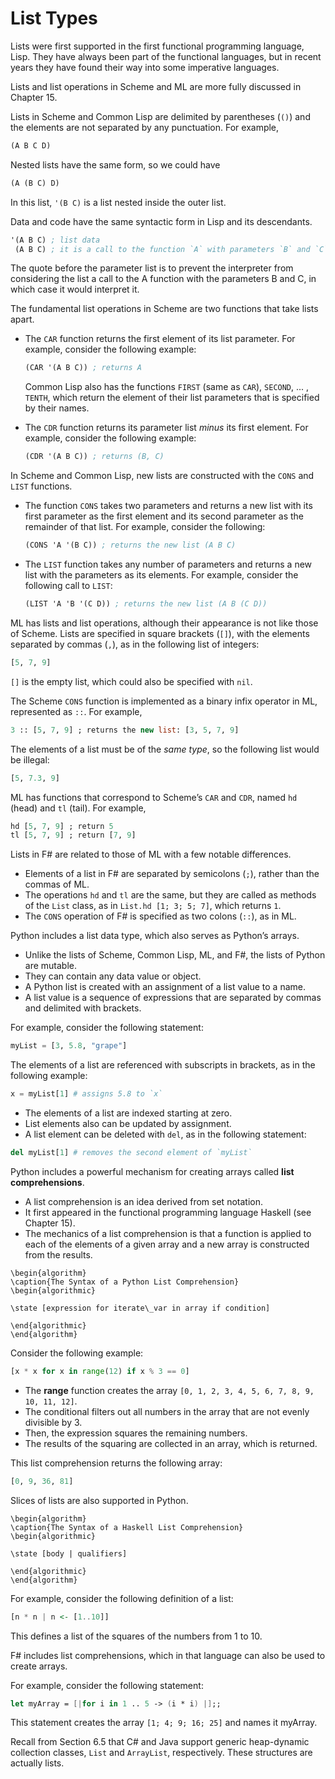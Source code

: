# List Types

Lists were first supported in the first functional programming language, Lisp. They have always been part of the functional languages, but in recent years they have found their way into some imperative languages.

Lists and list operations in Scheme and ML are more fully discussed in Chapter 15.

<div class="alert-example">

Lists in Scheme and Common Lisp are delimited by parentheses (`()`) and the elements are not separated by any punctuation. For example,

```scheme
(A B C D)
```

Nested lists have the same form, so we could have

```scheme
(A (B C) D)
```

In this list, `'(B C)` is a list nested inside the outer list.

<div class="alert-note">

Data and code have the same syntactic form in Lisp and its descendants.

```scheme
'(A B C) ; list data
 (A B C) ; it is a call to the function `A` with parameters `B` and `C`
```

The quote before the parameter list is to prevent the interpreter from considering the list a call to the A function with the parameters B and C, in which case it would interpret it.

</div>

The fundamental list operations in Scheme are two functions that take lists apart.

- The `CAR` function returns the first element of its list parameter. For example, consider the following example:

    ```scheme
    (CAR '(A B C)) ; returns A
    ```

    Common Lisp also has the functions `FIRST` (same as `CAR`), `SECOND`, ... , `TENTH`, which return the element of their list parameters that is specified by their names.

- The `CDR` function returns its parameter list *minus* its first element. For example, consider the following example:

    ```scheme
    (CDR '(A B C)) ; returns (B, C)
    ```

In Scheme and Common Lisp, new lists are constructed with the `CONS` and `LIST` functions.

- The function `CONS` takes two parameters and returns a new list with its first parameter as the first element and its second parameter as the remainder of that list. For example, consider the following:

    ```scheme
    (CONS 'A '(B C)) ; returns the new list (A B C)
    ```

- The `LIST` function takes any number of parameters and returns a new list with the parameters as its elements. For example, consider the following call to `LIST`:

    ```scheme
    (LIST 'A 'B '(C D)) ; returns the new list (A B (C D))
    ```

</div>

<div class="alert-example">

ML has lists and list operations, although their appearance is not like those of Scheme. Lists are specified in square brackets (`[]`), with the elements separated by commas (`,`), as in the following list of integers:

```ml
[5, 7, 9]
```

`[]` is the empty list, which could also be specified with `nil`.

The Scheme `CONS` function is implemented as a binary infix operator in ML, represented as `::`. For example,

```ml
3 :: [5, 7, 9] ; returns the new list: [3, 5, 7, 9]
```

The elements of a list must be of the *same type*, so the following list would be illegal:

```ml
[5, 7.3, 9]
```

ML has functions that correspond to Scheme’s `CAR` and `CDR`, named `hd` (head) and `tl` (tail). For example,

```ml
hd [5, 7, 9] ; return 5
tl [5, 7, 9] ; return [7, 9]
```

</div>

<div class="alert-example">

Lists in F# are related to those of ML with a few notable differences.

- Elements of a list in F# are separated by semicolons (`;`), rather than the commas of ML.
- The operations `hd` and `tl` are the same, but they are called as methods of the `List` class, as in `List.hd [1; 3; 5; 7]`, which returns `1`.
- The `CONS` operation of F# is specified as two colons (`::`), as in ML.

</div>

<div class="alert-example">

Python includes a list data type, which also serves as Python’s arrays.

- Unlike the lists of Scheme, Common Lisp, ML, and F#, the lists of Python are mutable.
- They can contain any data value or object.
- A Python list is created with an assignment of a list value to a name.
- A list value is a sequence of expressions that are separated by commas and delimited with brackets.

For example, consider the following statement:

```python
myList = [3, 5.8, "grape"]
```

The elements of a list are referenced with subscripts in brackets, as in the following example:

```python
x = myList[1] # assigns 5.8 to `x`
```

- The elements of a list are indexed starting at zero.
- List elements also can be updated by assignment.
- A list element can be deleted with `del`, as in the following statement:

```python
del myList[1] # removes the second element of `myList`
```

</div>

<div class="alert-example">

Python includes a powerful mechanism for creating arrays called **list comprehensions**.

- A list comprehension is an idea derived from set notation.
- It first appeared in the functional programming language Haskell (see Chapter 15).
- The mechanics of a list comprehension is that a function is applied to each of the elements of a given array and a new array is constructed from the results.

```algorithm
\begin{algorithm}
\caption{The Syntax of a Python List Comprehension}
\begin{algorithmic}

\state [expression for iterate\_var in array if condition]

\end{algorithmic}
\end{algorithm}
```

Consider the following example:

```python
[x * x for x in range(12) if x % 3 == 0]
```

- The **range** function creates the array `[0, 1, 2, 3, 4, 5, 6, 7, 8, 9, 10, 11, 12]`.
- The conditional filters out all numbers in the array that are not evenly divisible by 3.
- Then, the expression squares the remaining numbers.
- The results of the squaring are collected in an array, which is returned.

This list comprehension returns the following array:

```python
[0, 9, 36, 81]
```

Slices of lists are also supported in Python.

</div>

<div class="alert-example">

```algorithm
\begin{algorithm}
\caption{The Syntax of a Haskell List Comprehension}
\begin{algorithmic}

\state [body | qualifiers]

\end{algorithmic}
\end{algorithm}
```

For example, consider the following definition of a list:

```haskell
[n * n | n <- [1..10]]
```

This defines a list of the squares of the numbers from 1 to 10.

</div>

<div class="alert-example">

F# includes list comprehensions, which in that language can also be used to create arrays.

For example, consider the following statement:

```fsharp
let myArray = [|for i in 1 .. 5 -> (i * i) |];;
```

This statement creates the array `[1; 4; 9; 16; 25]` and names it myArray.

</div>

<div class="alert-example">

Recall from Section 6.5 that C# and Java support generic heap-dynamic collection classes, `List` and `ArrayList`, respectively. These structures are actually lists.

</div>
